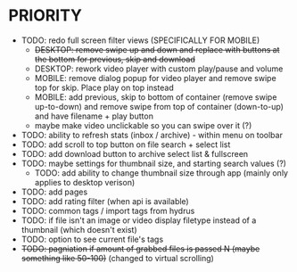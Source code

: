 
# PRIORITY
- TODO: redo full screen filter views (SPECIFICALLY FOR MOBILE)
    - ~~DESKTOP: remove swipe up and down and replace with buttons at the bottom for previous, skip and download~~
    - DESKTOP: rework video player with custom play/pause and volume
    - MOBILE: remove dialog popup for video player and remove swipe top for skip. Place play on top instead
    - MOBILE: add previous, skip to bottom of container (remove swipe up-to-down) and remove swipe from top of container (down-to-up) and have filename + play button
    - maybe make video unclickable so you can swipe over it (?)
- TODO: ability to refresh stats (inbox / archive) - within menu on toolbar
- TODO: add scroll to top button on file search + select list
- TODO: add download button to archive select list & fullscreen
- TODO: maybe settings for thumbnail size, and starting search values (?)
    - TODO: add ability to change thumbnail size through app (mainly only applies to desktop verison)
- TODO: add pages
- TODO: add rating filter (when api is available)
- TODO: common tags / import tags from hydrus
- TODO: if file isn't an image or video display filetype instead of a thumbnail (which doesn't exist)
- TODO: option to see current file's tags
- ~~TODO: pagniation if amount of grabbed files is passed N (maybe something like 50-100)~~ (changed to virtual scrolling)